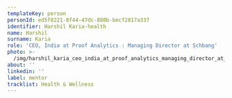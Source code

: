 ```yaml
---
templateKey: person
personId: ed5f8221-8f44-47dc-880b-becf2817a337
identifier: Harshil Karia-health
name: Harshil
surname: Karia
role: 'CEO, India at Proof Analytics : Managing Director at Schbang'
photo: >-
  /img/harshil_karia_ceo_india_at_proof_analytics_managing_director_at_schbang-removebg-preview.png
about: ''
linkedin: ''
label: mentor
tracklist: Health & Wellness
---
```

